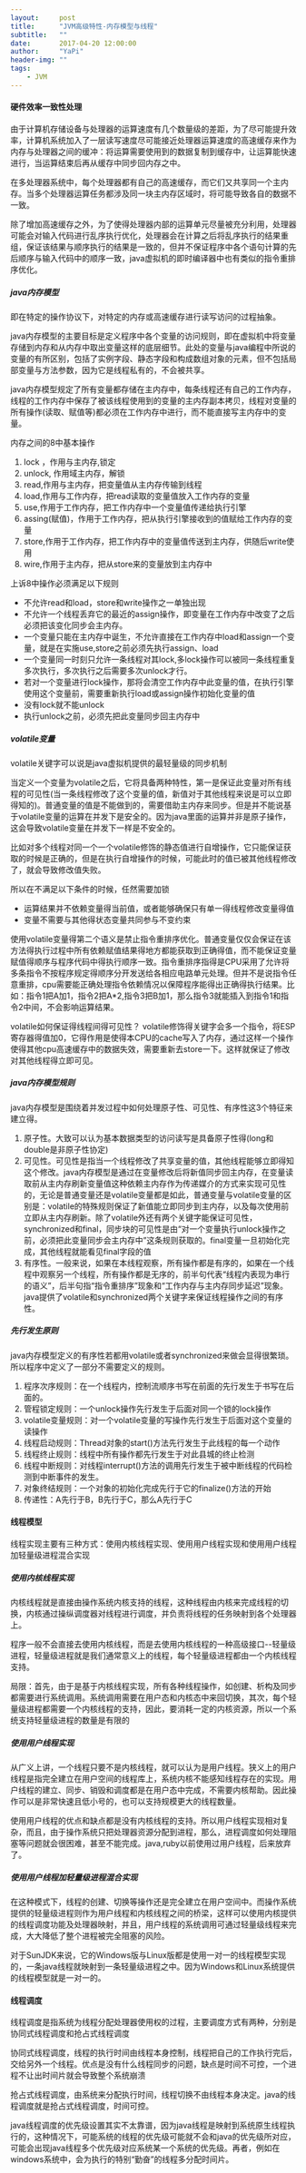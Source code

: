 ```yaml
---
layout:     post
title:      "JVM高级特性-内存模型与线程"
subtitle:   ""
date:       2017-04-20 12:00:00
author:     "YaPi"
header-img: ""
tags:
    - JVM
---
```

#### 硬件效率一致性处理
由于计算机存储设备与处理器的运算速度有几个数量级的差距，为了尽可能提升效率，计算机系统加入了一层读写速度尽可能接近处理器运算速度的高速缓存来作为内存与处理器之间的缓冲：将运算需要使用到的数据复制到缓存中，让运算能快速进行，当运算结束后再从缓存中同步回内存之中。

在多处理器系统中，每个处理器都有自己的高速缓存，而它们又共享同一个主内存。当多个处理器运算任务都涉及同一块主内存区域时，将可能导致各自的数据不一致。

除了增加高速缓存之外，为了使得处理器内部的运算单元尽量被充分利用，处理器可能会对输入代码进行乱序执行优化，处理器会在计算之后将乱序执行的结果重组，保证该结果与顺序执行的结果是一致的，但并不保证程序中各个语句计算的先后顺序与输入代码中的顺序一致，java虚拟机的即时编译器中也有类似的指令重排序优化。

##### java内存模型
即在特定的操作协议下，对特定的内存或高速缓存进行读写访问的过程抽象。

java内存模型的主要目标是定义程序中各个变量的访问规则，即在虚拟机中将变量存储到内存和从内存中取出变量这样的底层细节。此处的变量与java编程中所说的变量的有所区别，包括了实例字段、静态字段和构成数组对象的元素，但不包括局部变量与方法参数，因为它是线程私有的，不会被共享。

java内存模型规定了所有变量都存储在主内存中，每条线程还有自己的工作内存，线程的工作内存中保存了被该线程使用到的变量的主内存副本拷贝，线程对变量的所有操作(读取、赋值等)都必须在工作内存中进行，而不能直接写主内存中的变量。

内存之间的8中基本操作
1. lock ，作用与主内存,锁定
2. unlock, 作用域主内存，解锁
3. read,作用与主内存，把变量值从主内存传输到线程
4. load,作用与工作内存，把read读取的变量值放入工作内存的变量
5. use,作用于工作内存，把工作内存中一个变量值传递给执行引擎
6. assing(赋值)，作用于工作内存，把从执行引擎接收到的值赋给工作内存的变量
7. store,作用于工作内存，把工作内存中的变量值传送到主内存，供随后write使用
8. wire,作用于主内存，把从store来的变量放到主内存中


上诉8中操作必须满足以下规则
- 不允许read和load，store和write操作之一单独出现
- 不允许一个线程丢弃它的最近的assign操作，即变量在工作内存中改变了之后必须把该变化同步会主内存。
- 一个变量只能在主内存中诞生，不允许直接在工作内存中load和assign一个变量，就是在实施use,store之前必须先执行assign、load
- 一个变量同一时刻只允许一条线程对其lock,多lock操作可以被同一条线程重复多次执行，多次执行之后需要多次unlock才行。
- 若对一个变量进行lock操作，那将会清空工作内存中此变量的值，在执行引擎使用这个变量前，需要重新执行load或assign操作初始化变量的值
- 没有lock就不能unlock
- 执行unlock之前，必须先把此变量同步回主内存中

##### volatile变量
volatile关键字可以说是java虚拟机提供的最轻量级的同步机制

当定义一个变量为volatile之后，它将具备两种特性，第一是保证此变量对所有线程的可见性(当一条线程修改了这个变量的值，新值对于其他线程来说是可以立即得知的)。普通变量的值是不能做到的，需要借助主内存来同步。但是并不能说基于volatile变量的运算在并发下是安全的。因为java里面的运算并非是原子操作，这会导致volatile变量在并发下一样是不安全的。

比如对多个线程对同一个一个volatile修饰的静态值进行自增操作，它只能保证获取的时候是正确的，但是在执行自增操作的时候，可能此时的值已被其他线程修改了，就会导致修改值失败。

所以在不满足以下条件的时候，任然需要加锁

- 运算结果并不依赖变量得当前值，或者能够确保只有单一得线程修改变量得值
- 变量不需要与其他得状态变量共同参与不变约束

使用volatile变量得第二个语义是禁止指令重排序优化。普通变量仅仅会保证在该方法得执行过程中所有依赖赋值结果得地方都能获取到正确得值，而不能保证变量赋值得顺序与程序代码中得执行顺序一致。指令重排序指得是CPU采用了允许将多条指令不按程序规定得顺序分开发送给各相应电路单元处理。但并不是说指令任意重排，cpu需要能正确处理指令依赖情况以保障程序能得出正确得执行结果。比如：指令1把A加1，指令2把A*2,指令3把B加1，那么指令3就能插入到指令1和指令2中间，不会影响运算结果。

volatile如何保证得线程间得可见性？
volatile修饰得关键字会多一个指令，将ESP寄存器得值加0，它得作用是使得本CPU的cache写入了内存，通过这样一个操作使得其他cpu高速缓存中的数据失效，需要重新去store一下。这样就保证了修改对其他线程得立即可见。

##### java内存模型规则
java内存模型是围绕着并发过程中如何处理原子性、可见性、有序性这3个特征来建立得。

1. 原子性。大致可以认为基本数据类型的访问读写是具备原子性得(long和double是非原子性协定)
2. 可见性。可见性是指当一个线程修改了共享变量的值，其他线程能够立即得知这个修改。java内存模型是通过在变量修改后将新值同步回主内存，在变量读取前从主内存刷新变量值这种依赖主内存作为传递媒介的方式来实现可见性的，无论是普通变量还是volatile变量都是如此，普通变量与volatile变量的区别是：volatile的特殊规则保证了新值能立即同步到主内存，以及每次使用前立即从主内存刷新。除了volatile外还有两个关键字能保证可见性，synchronized和final，同步块的可见性是由“对一个变量执行unlock操作之前，必须把此变量同步会主内存中”这条规则获取的。final变量一旦初始化完成，其他线程就能看见final字段的值
3. 有序性。一般来说，如果在本线程观察，所有操作都是有序的，如果在一个线程中观察另一个线程，所有操作都是无序的，前半句代表“线程内表现为串行的语义”，后半句指“指令重排序”现象和“工作内存与主内存同步延迟”现象。java提供了volatile和synchronized两个关键字来保证线程操作之间的有序性。

##### 先行发生原则
java内存模型定义的有序性若都用volatile或者synchronized来做会显得很繁琐。所以程序中定义了一部分不需要定义的规则。

1. 程序次序规则：在一个线程内，控制流顺序书写在前面的先行发生于书写在后面的。
2. 管程锁定规则：一个unlock操作先行发生于后面对同一个锁的lock操作
3. volatile变量规则：对一个volatile变量的写操作先行发生于后面对这个变量的读操作
4. 线程启动规则：Thread对象的start()方法先行发生于此线程的每一个动作
5. 线程终止规则：线程中所有操作都先行发生于对此县城的终止检测
6. 线程中断规则：对线程interrupt()方法的调用先行发生于被中断线程的代码检测到中断事件的发生。
7. 对象终结规则：一个对象的初始化完成先行于它的finalize()方法的开始
8. 传递性：A先行于B，B先行于C，那么A先行于C

#### 线程模型
线程实现主要有三种方式：使用内核线程实现、使用用户线程实现和使用用户线程加轻量级进程混合实现

##### 使用内核线程实现
内核线程就是直接由操作系统内核支持的线程，这种线程由内核来完成线程的切换，内核通过操纵调度器对线程进行调度，并负责将线程的任务映射到各个处理器上。

程序一般不会直接去使用内核线程，而是去使用内核线程的一种高级接口--轻量级进程，轻量级进程就是我们通常意义上的线程，每个轻量级进程都由一个内核线程支持。

局限：首先，由于是基于内核线程实现，所有各种线程操作，如创建、析构及同步都需要进行系统调用。系统调用需要在用户态和内核态中来回切换，其次，每个轻量级进程都需要一个内核线程的支持，因此，要消耗一定的内核资源，所以一个系统支持轻量级进程的数量是有限的

##### 使用用户线程实现
从广义上讲，一个线程只要不是内核线程，就可以认为是用户线程。狭义上的用户线程是指完全建立在用户空间的线程库上，系统内核不能感知线程存在的实现。用户线程的建立、同步、销毁和调度都是在用户态中完成，不需要内核帮助。因此操作可以是非常快速且低小号的，也可以支持规模更大的线程数量。

使用用户线程的优点和缺点都是没有内核线程的支持。所以用户线程实现相对复杂，而且，由于操作系统只把处理器资源分配到进程，那么，进程调度如何处理阻塞等问题就会很困难，甚至不能完成。java,ruby以前使用过用户线程，后来放弃了。

##### 使用用户线程加轻量级进程混合实现
在这种模式下，线程的创建、切换等操作还是完全建立在用户空间中。而操作系统提供的轻量级进程则作为用户线程和内核线程之间的桥梁，这样可以使用内核提供的线程调度功能及处理器映射，并且，用户线程的系统调用可通过轻量级线程来完成，大大降低了整个进程被完全阻塞的风险。

对于SunJDK来说，它的Windows版与Linux版都是使用一对一的线程模型实现的，一条java线程就映射到一条轻量级进程之中。因为Windows和Linux系统提供的线程模型就是一对一的。

#### 线程调度
线程调度是指系统为线程分配处理器使用权的过程，主要调度方式有两种，分别是协同式线程调度和抢占式线程调度

协同式线程调度，线程的执行时间由线程本身控制，线程把自己的工作执行完后，交给另外一个线程。优点是没有什么线程同步的问题，缺点是时间不可控，一个进程不让出时间片就会导致整个系统崩溃

抢占式线程调度，由系统来分配执行时间，线程切换不由线程本身决定。java的线程调度就是抢占式线程调度，时间可控。

java线程调度的优先级设置其实不太靠谱，因为java线程是映射到系统原生线程执行的，这种情况下，可能系统的线程的优先级可能就不会和java的优先级所对应，可能会出现java线程多个优先级对应系统某一个系统的优先级。再者，例如在windows系统中，会为执行的特别“勤奋”的线程多分配时间片。

